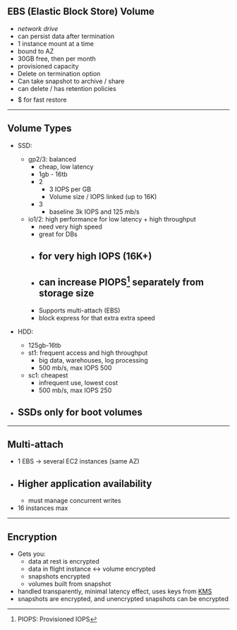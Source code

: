 ## EBS (Elastic Block Store) Volume
- *network drive*
- can persist data after termination
- 1 instance mount at a time
- bound to AZ
- 30GB free, then per month
- provisioned capacity
- Delete on termination option
- Can take snapshot to archive / share
- can delete / has retention policies
- $$$$$ for fast restore

---

## Volume Types
- SSD:
  - gp2/3: balanced
    - cheap, low latency
    - 1gb - 16tb
    - 2
      - 3 IOPS per GB
      - Volume size / IOPS linked (up to 16K)
    - 3
      - baseline 3k IOPS and 125 mb/s
  - io1/2: high performance for low latency + high throughput
    - need very high speed
    - great for DBs
    - ## for very high IOPS (16K+)
    - ## can increase PIOPS[^1] separately from storage size
    - Supports multi-attach (EBS)
    - block express for that extra extra speed
- HDD:
  - 125gb-16tb
  - st1: frequent access and high throughput
    - big data, warehouses, log processing
    - 500 mb/s, max IOPS 500
  - sc1: cheapest
    - infrequent use, lowest cost
    - 500 mb/s, max IOPS 250

- ## SSDs only for boot volumes

---

## Multi-attach
- 1 EBS -> several EC2 instances (same AZ)
- ## Higher application availability
  - must manage concurrent writes
- 16 instances max

---

## Encryption
- Gets you:
  - data at rest is encrypted
  - data in flight instance <-> volume encrypted
  - snapshots encrypted
  - volumes built from snapshot
- handled transparently, minimal latency effect, uses keys from [KMS](../KMS.md)
- snapshots are encrypted, and unencrypted snapshots can be encrypted
  



[^1]: PIOPS: Provisioned IOPS